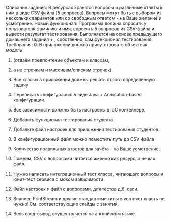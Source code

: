 Описание задания:
В ресурсах хранятся вопросы и различные ответы к ним в виде CSV файла (5 вопросов).
Вопросы могут быть с выбором из нескольких вариантов или со свободным ответом - на Ваше желание и усмотрение.
Новый функционал:
Программа должна спросить у пользователя фамилию и имя,
спросить 5 вопросов из CSV-файла и вывести результат тестирования.
Выполняется на основе предыдущего домашнего задания + ,
собственно, сам функционал тестирования.
Требования:
0. В приложении должна присутствовать объектная модель
1. (отдаём предпочтение объектам и классам,
2. а не строчкам и массивам/спискам строчек).

3. Все классы в приложении должны решать строго определённую задачу
4. Переписать конфигурацию в виде Java + Annotation-based конфигурации.
5. Все зависимости должны быть настроены в IoC контейнере.
6. Добавить функционал тестирования студента.
7. Добавьте файл настроек для приложения тестирования студентов.
8. В конфигурационный файл можно поместить путь до CSV-файла
9. Количество правильных ответов для зачёта - на Ваше усмотрение.
10. Помним, CSV с вопросами читается именно как ресурс, а не как файл.
11. Нужно написать интеграционный тест класса, читающего вопросы и юнит-тест сервиса с моком зависимости
12. Файл настроек и файл с вопросами, для тестов д.б. свои.
13. Scanner, PrintStream и другие стандартные типы в контекст класть не нужно! См. соответствующие слайды с занятия.
14. Весь ввод-вывод осуществляется на английском языке.